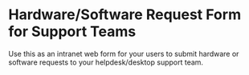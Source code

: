 # Hardware/Software Request Form for Support Teams

Use this as an intranet web form for your users to submit hardware or software requests to your helpdesk/desktop support team.
